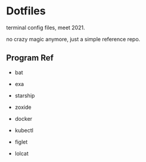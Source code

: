 # Dotfiles

terminal config files, meet 2021.

no crazy magic anymore, just a simple reference repo.

## Program Ref
- bat
- exa
- starship
- zoxide

- docker
- kubectl

- figlet
- lolcat